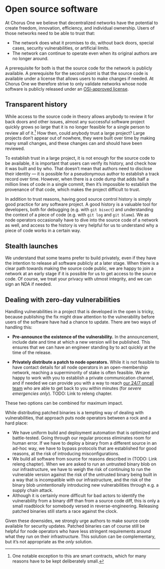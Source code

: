 # Open source software

At Chorus One we believe that decentralized networks have the potential
to create freedom, innovation, efficiency, and individual ownership.
Users of those networks need to be able to trust that:

 * The network does what it promises to do, without back doors, special cases,
   security vulnerabilities, or artificial limits.
 * The network can continue to operate even when its original authors are no longer around.

A prerequisite for both is that the source code for the network is publicly available.
A prerequisite for the second point
is that the source code is available under a license
that allows users to make changes if needed.
At Chorus One we therefore strive to only validate networks whose node software
is publicly released under an [OSI-approved license][osi].

[osi]: https://opensource.org/

## Transparent history

While access to the source code
in theory allows anybody to review it for back doors and other issues,
almost any successful software project quickly grows so large
that it is no longer feasible for a single person to review all of it.[^smart-contract]
How then, could anybody trust a large project?
Large projects don’t appear out of nowhere,
they were built over time by making many small changes,
and these changes can and should have been reviewed.

To establish trust in a large project,
it is not enough for the source code to be available,
it is important that users can verify its history,
and check how it was built and by who.
That doesn’t mean that authors need to disclose their identity
— it is possible for a pseudonymous author to establish a track record over time.
However, when there is a code dump that adds half a million lines of code in a single commit,
then it’s impossible to establish the provenance of that code,
which makes the project difficult to trust.

In addition to trust reasons,
having good source control history is simply good practice for any software project.
A good history is a valuable tool for developers,
both for debugging (e.g. with `git bisect`) and understanding the context of a piece of code
(e.g. with `git log` and `git blame`).
We as node operators occasionally have to dive into the source code of a network as well,
and access to the history is very helpful for us
to understand why a piece of code works in a certain way.

[^smart-contract]: One notable exception to this are smart contracts,
which for many reasons have to be kept deliberately small.

## Stealth launches

We understand that some teams prefer to build privately,
even if they have the intention to release all software publicly at a later stage.
When there is a clear path towards making the source code public,
we are happy to join a network at an early stage
if it is possible for us to get access to the source code.
Of course, we treat your privacy with utmost integrity,
and we can sign an NDA if needed.

## Dealing with zero-day vulnerabilities

Handling vulnerabilities in a project that is developed in the open is tricky,
because publishing the fix might draw attention to the vulnerability
before users of the software have had a chance to update.
There are two ways of handling this:

* **Pre-announce the existence of the vulnerability.**
In the announcement, include date and time at which a new version will be published.
This ensures that we can have an engineer standing by 
to act quickly at the time of the release.

* **Privately distribute a patch to node operators.**
While it is not feasible to have contact details
for all node operators in an open-membership network,
reaching a superminority of stake is often feasible.
We are happy to work with you to establish a private communication channel,
and if needed we can provide you with a way to reach
[our 24/7 oncall team](../chorus-one/oncall.md)
who are able to get back to you within minutes
(for _severe emergencies only_). 
TODO: Link to releng chapter.

These two options can be combined for maximum impact.

While distributing patched binaries
is a tempting way of dealing with vulnerabilities,
that approach puts node operators between a rock and a hard place:

 * We have uniform build and deployment automation that is optimized and battle-tested.
   Going through our regular process eliminates room for human error.
   If we have to deploy a binary from a different source in an ad-hoc way,
   we have to bypass protocols that are established for good reasons,
   at the risk of introducing misconfigurations.
 * We build all software from source for reasons described in
   (TODO: Link releng chapter).
   When we are asked to run an untrusted binary blob on our infrastructure,
   we have to weigh the risk of continuing to run the vulnerable version
   against the risk of the untrusted binary being built in a way
   that is incompatible with our infrastructure,
   and the risk of the binary blob unintentionally introducing new vulnerabilities
   through e.g. a supply chain attack.
 * Although it is certainly more difficult for bad actors
   to identify the vulnerability from a binary diff than from a source code diff,
   this is only a small roadblock for somebody versed in reverse-engineering.
   Releasing patched binaries still starts a race against the clock.

Given these downsides,
we strongly urge authors to make source code available for security updates.
Patched binaries can of course still be helpful for node operators
who have less stringent requirements around what they run on their infrastructure.
This solution can be complementary,
but it’s not appropriate as the _only_ solution.
